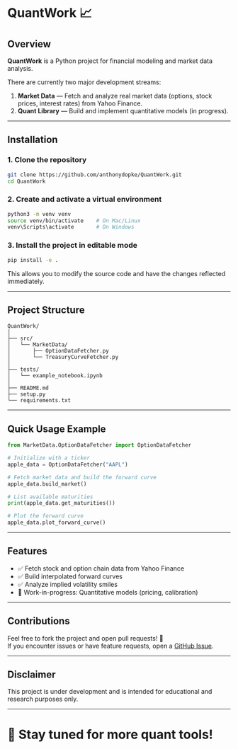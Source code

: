 # QuantWork 📈

## Overview

**QuantWork** is a Python project for financial modeling and market data analysis.

There are currently two major development streams:
1. **Market Data** — Fetch and analyze real market data (options, stock prices, interest rates) from Yahoo Finance.
2. **Quant Library** — Build and implement quantitative models (in progress).

---

## Installation

### 1. Clone the repository

```bash
git clone https://github.com/anthonydopke/QuantWork.git
cd QuantWork
```

### 2. Create and activate a virtual environment

```bash
python3 -m venv venv
source venv/bin/activate    # On Mac/Linux
venv\Scripts\activate       # On Windows
```

### 3. Install the project in editable mode

```bash
pip install -e .
```

This allows you to modify the source code and have the changes reflected immediately.

---

## Project Structure

```
QuantWork/
│
├── src/
│   └── MarketData/
│       ├── OptionDataFetcher.py
│       └── TreasuryCurveFetcher.py
│
├── tests/
│   └── example_notebook.ipynb
│
├── README.md
├── setup.py
└── requirements.txt
```

---

## Quick Usage Example

```python
from MarketData.OptionDataFetcher import OptionDataFetcher

# Initialize with a ticker
apple_data = OptionDataFetcher("AAPL")

# Fetch market data and build the forward curve
apple_data.build_market()

# List available maturities
print(apple_data.get_maturities())

# Plot the forward curve
apple_data.plot_forward_curve()
```

---

## Features

- ✅ Fetch stock and option chain data from Yahoo Finance
- ✅ Build interpolated forward curves
- ✅ Analyze implied volatility smiles
- 🚧 Work-in-progress: Quantitative models (pricing, calibration)

---

## Contributions

Feel free to fork the project and open pull requests! 🚀  
If you encounter issues or have feature requests, open a [GitHub Issue](https://github.com/anthonydopke/QuantWork/issues).

---

## Disclaimer

This project is under development and is intended for educational and research purposes only.

---

# 📢 Stay tuned for more quant tools!

